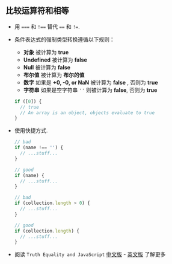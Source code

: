 ## 比较运算符和相等

  - 用 `===` 和 `!==` 替代 `==` 和 `!=`.
  - 条件表达式的强制类型转换遵循以下规则：

    - **对象** 被计算为 **true**
    - **Undefined** 被计算为 **false**
    - **Null** 被计算为 **false**
    - **布尔值** 被计算为 **布尔的值**
    - **数字** 如果是 **+0, -0, or NaN** 被计算为 **false** , 否则为 **true**
    - **字符串** 如果是空字符串 `''` 则被计算为 **false**, 否则为 **true**

    ```javascript
    if ([0]) {
      // true
      // An array is an object, objects evaluate to true
    }
    ```

  - 使用快捷方式.

    ```javascript
    // bad
    if (name !== '') {
      // ...stuff...
    }

    // good
    if (name) {
      // ...stuff...
    }

    // bad
    if (collection.length > 0) {
      // ...stuff...
    }

    // good
    if (collection.length) {
      // ...stuff...
    }
    ```

  - 阅读 `Truth Equality and JavaScript` [中文版](http://xiaoyuze88.github.io/blog/2013/04/13/JS中的判断为真与相等-Truth,-Equalit-and-JavaScript) - [英文版](http://javascriptweblog.wordpress.com/2011/02/07/truth-equality-and-javascript/#more-2108) 了解更多
